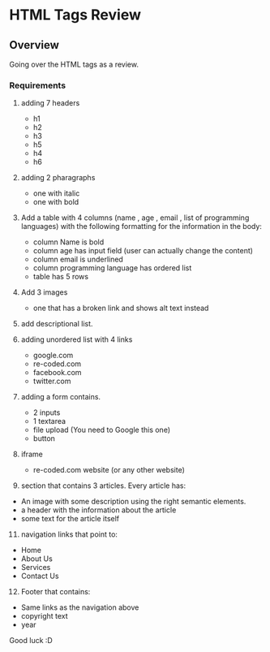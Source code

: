 # HTML Tags Review

## Overview
Going over the HTML tags as a review.

### Requirements
1. adding 7 headers 
   - h1 
   - h2 
   - h3
   - h5
   - h4
   - h6

2. adding 2 pharagraphs 
   - one with italic 
   - one with bold 

3. Add a table with 4 columns (name , age , email , list of programming languages) with the following formatting for the information in the body:
   - column Name is bold 
   - column age has input field (user can actually change the content)
   - column email is underlined
   - column programming language has ordered list
   - table has 5 rows
    

5. Add 3 images
   - one that has a broken link and shows alt text instead
 
6. add descriptional list. 
 
7. adding unordered list with 4 links
   - google.com
   - re-coded.com
   - facebook.com
   - twitter.com 

8. adding a form contains.
   - 2 inputs 
   - 1 textarea
   - file upload (You need to Google this one)
   - button 

 9. iframe 
    - re-coded.com website (or any other website)

10. section that contains 3 articles. Every article has:
  - An image with some description using the right semantic elements.
  - a header with the information about the article
  - some text for the article itself

11. navigation links that point to:
  - Home
  - About Us
  - Services
  - Contact Us

12. Footer that contains:
  - Same links as the navigation above
  - copyright text
  - year

Good luck :D 